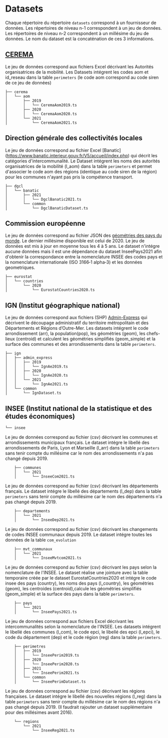 # Datasets
Chaque répertoire du répertoire `datasets` correspond à un fournisseur de données.
Les répertoires de niveau n-1 correspondent à un jeu de données. 
Les répertoires de niveau n-2 correspondent à un millésime du jeu de données.
Le nom du dataset est la concaténation de ces 3 informations.

## [CEREMA](https://www.cerema.fr/)
Le jeu de données correspond aux fichiers Excel décrivant les Autorités organisatrices de la mobilité.
Les Datasets intégrent les codes aom et id_reseau dans la table `perimeters` (le code aom correspond au code siren de ce jeu de données)  
```
├── cerema
│   └── aom
│       ├── 2019
│       │   └── CeremaAom2019.ts 
│       ├── 2020
│       │   └── CeremaAom2020.ts
│       └── 2021
│           └── CeremaAom2021.ts
```

## Direction générale des collectivités locales
Le jeu de données correspond au fichier Excel [Banatic] (https://www.banatic.interieur.gouv.fr/V5/accueil/index.php) qui décrit les catégories d'intercommunalité.
Le Dataset intégrent les noms des autorités organisatrices de la mobilité (l_aom) dans la table `perimeters` et permet d'associer le code aom des régions (identique au code siren de la région) pour les communes n'ayant pas pris la compétence transport.
```
├── dgcl
│   └── banatic
│       ├── 2021
│       │   └── DgclBanatic2021.ts
│       └── common
│           └── DgclBanaticDataset.ts
```
## Commission européenne
Le jeu de données correspond au fichier JSON des [géométries des pays du monde](https://gisco-services.ec.europa.eu/distribution/v2/countries/).
Le dernier millésime disponible est celui de 2020. Le jeu de données est mis à jour en moyenne tous les 4 à 5 ans.
Le dataset n'intégre aucune données mais il est une dépendance du dataset InseePays2021 afin d'obtenir la correspondance entre la nomenclature INSEE des codes pays et la nomenclature internationale (ISO 3166‑1 alpha‑3) et les données geometriques.
```
├── eurostat
│   └── countries
│       └── 2020
│           └── EurostatCountries2020.ts
```
## IGN (Institut géographique national)
Le jeu de données correspond aux fichiers (SHP) [Admin-Express](https://geoservices.ign.fr/adminexpress) qui décrivent le découpage administratif du territoire métropolitain et des Départements et Régions d’Outre-Mer.
Les datasets intégrent le code arrondissement (arr), la population(pop), les géométries (geom), les chefs-lieux (centroid) et calculent les géométries simplifiés (geom_simple) et la surface des communes et des arrondissements dans la table `perimeters`.
```
├── ign
│   ├── admin_express
│   │   ├── 2019
│   │   │   └── IgnAe2019.ts
│   │   ├── 2020
│   │   │   └── IgnAe2020.ts
│   │   └── 2021
│   │       └── IgnAe2021.ts
│   └── common
│       └── IgnDataset.ts
```
## INSEE (Institut national de la statistique et des études économiques)
```
└── insee
```
Le jeu de données correspond au fichier (csv) décrivant les communes et arrondissements municipaux français.
Le dataset intégre le libellé des arrondissements de Paris, Lyon et Marseille (l_arr) dans la table `perimeters` sans tenir compte du millésime car le nom des arrondissements n'a pas changé depuis 2019.
```
    ├── communes
    │   └── 2021
    │       └── InseeCom2021.ts
```
Le jeu de données correspond au fichier (csv) décrivant les départements français.
Le dataset intégre le libellé des départements (l_dep) dans la table `perimeters` sans tenir compte du millésime car le nom des départements n'a pas changé depuis 2019.
```
    ├── departements
    │   └── 2021
    │       └── InseeDep2021.ts
```
Le jeu de données correspond au fichier (csv) décrivant les changements de codes INSEE communaux depuis 2019.
Le dataset intégre toutes les données de la table `com_evolution`
```
    ├── mvt_communaux
    │   └── 2021
    │       └── InseeMvtcom2021.ts
```
Le jeu de données correspond au fichier (csv) décrivant les pays selon la nomenclature de l'INSEE.
Le dataset réalise une jointure avec la table temporaire créée par le dataset EurostatCountries2020 et intégre le code insee des pays (country), les noms des pays (l_country), les géométries (geom), les centroides (centroid),calcule les géométries simplifiés (geom_simple) et la surface des pays dans la table `perimeters`.
```
    ├── pays
    │   └── 2021
    │       └── InseePays2021.ts
```
Le jeu de données correspond aux fichiers Excel décrivant les intercommunalités selon la nomenclature de l'INSEE.
Les datasets intégrent le libellé des communes (l_com), le code epci, le libellé des epci (l_epci), le code du département (dep) et le code région (reg) dans la table `perimeters`.
```
    ├── perimetres
    │   ├── 2019
    │   │   └── InseePerim2019.ts
    │   ├── 2020
    │   │   └── InseePerim2020.ts
    │   ├── 2021
    │   │   └── InseePerim2021.ts
    │   └── common
    │       └── InseePerimDataset.ts
```
Le jeu de données correspond au fichier (csv) décrivant les régions françaises.
Le dataset intégre le libellé des nouvelles régions (l_reg) dans la table `perimeters` sans tenir compte du millésime car le nom des régions n'a pas changé depuis 2019. (Il faudrait rajouter un dataset supplémentaire pour des millésimes avant 2016).
```
    └── regions
        └── 2021
            └── InseeReg2021.ts
```